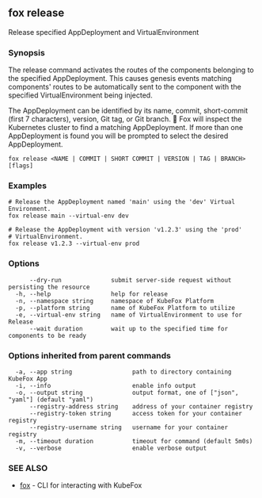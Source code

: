 ## fox release

Release specified AppDeployment and VirtualEnvironment

### Synopsis

The release command activates the routes of the components belonging to the 
specified AppDeployment. This causes genesis events matching components' routes
to be automatically sent to the component with the specified VirtualEnvironment
being injected.

The AppDeployment can be identified by its name, commit, short-commit (first 7 
characters), version, Git tag, or Git branch. 🦊 Fox will inspect the Kubernetes
cluster to find a matching AppDeployment. If more than one AppDeployment is
found you will be prompted to select the desired AppDeployment.

```
fox release <NAME | COMMIT | SHORT COMMIT | VERSION | TAG | BRANCH> [flags]
```

### Examples

```
# Release the AppDeployment named 'main' using the 'dev' Virtual Environment.
fox release main --virtual-env dev

# Release the AppDeployment with version 'v1.2.3' using the 'prod' 
# VirtualEnvironment.
fox release v1.2.3 --virtual-env prod
```

### Options

```
      --dry-run              submit server-side request without persisting the resource
  -h, --help                 help for release
  -n, --namespace string     namespace of KubeFox Platform
  -p, --platform string      name of KubeFox Platform to utilize
  -e, --virtual-env string   name of VirtualEnvironment to use for Release
      --wait duration        wait up to the specified time for components to be ready
```

### Options inherited from parent commands

```
  -a, --app string                 path to directory containing KubeFox App
  -i, --info                       enable info output
  -o, --output string              output format, one of ["json", "yaml"] (default "yaml")
      --registry-address string    address of your container registry
      --registry-token string      access token for your container registry
      --registry-username string   username for your container registry
  -m, --timeout duration           timeout for command (default 5m0s)
  -v, --verbose                    enable verbose output
```

### SEE ALSO

* [fox](fox.md)	 - CLI for interacting with KubeFox

